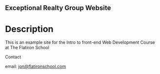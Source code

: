 Exceptional Realty Group Website
---

# Description

This is an example site for the Intro to front-end Web Development Course at The Flatiron School

Contact

email: jon@flatironschool.com
